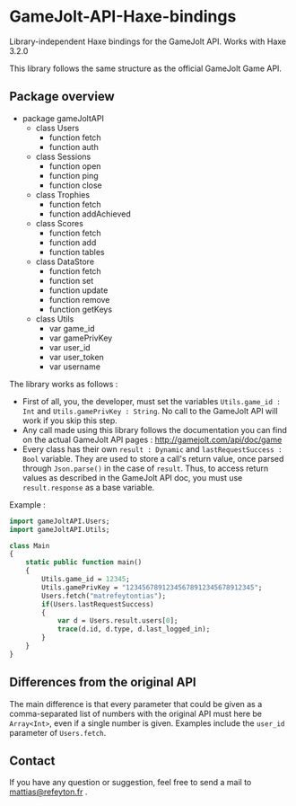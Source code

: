 # GameJolt-API-Haxe-bindings
Library-independent Haxe bindings for the GameJolt API. Works with Haxe 3.2.0

This library follows the same structure as the official GameJolt Game API.

## Package overview

- package gameJoltAPI
    - class Users
        - function fetch
        - function auth
    - class Sessions
        - function open
        - function ping
        - function close
    - class Trophies
        - function fetch
        - function addAchieved
    - class Scores
        - function fetch
        - function add
        - function tables
    - class DataStore
        - function fetch
        - function set
        - function update
        - function remove
        - function getKeys
    - class Utils
        - var game_id
        - var gamePrivKey
        - var user_id
        - var user_token
        - var username

The library works as follows :

- First of all, you, the developer, must set the variables `Utils.game_id : Int` and `Utils.gamePrivKey : String`. No call to the GameJolt API will work if you skip this step.
- Any call made using this library follows the documentation you can find on the actual GameJolt API pages : http://gamejolt.com/api/doc/game
- Every class has their own `result : Dynamic` and `lastRequestSuccess : Bool` variable. They are used to store a call's return value, once parsed through `Json.parse()` in the case of `result`. Thus, to access return values as described in the GameJolt API doc, you must use `result.response` as a base variable.

Example :

```Haxe
import gameJoltAPI.Users;
import gameJoltAPI.Utils;

class Main
{
    static public function main()
    {
		Utils.game_id = 12345;
		Utils.gamePrivKey = "12345678912345678912345678912345";
		Users.fetch("matrefeytontias");
		if(Users.lastRequestSuccess)
		{
			var d = Users.result.users[0];
			trace(d.id, d.type, d.last_logged_in);
		}
    }
}
```

## Differences from the original API

The main difference is that every parameter that could be given as a comma-separated list of numbers with the original API must here be `Array<Int>`, even if a single number is given. Examples include the `user_id` parameter of `Users.fetch`.

## Contact

If you have any question or suggestion, feel free to send a mail to mattias@refeyton.fr .